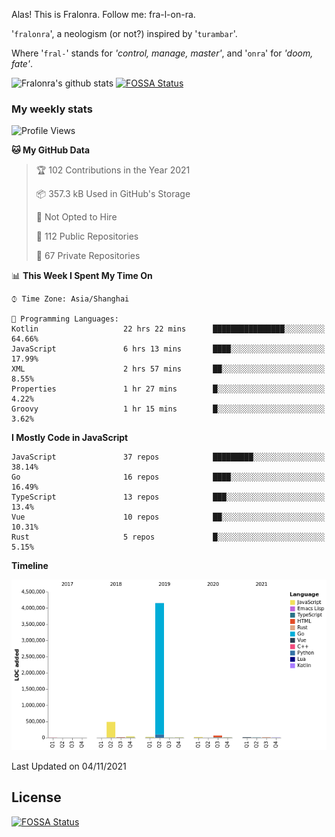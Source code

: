 Alas! This is Fralonra. Follow me: fra-l-on-ra.

'`fralonra`', a neologism (or not?) inspired by '`turambar`'.

Where '`fral-`' stands for *'control, manage, master'*, and '`onra`' for *'doom, fate'*.

![Fralonra's github stats](https://github-readme-stats.vercel.app/api?username=fralonra)
[![FOSSA Status](https://app.fossa.com/api/projects/git%2Bgithub.com%2Ffralonra%2Ffralonra.svg?type=shield)](https://app.fossa.com/projects/git%2Bgithub.com%2Ffralonra%2Ffralonra?ref=badge_shield)

### My weekly stats

<!--START_SECTION:waka-->
![Profile Views](http://img.shields.io/badge/Profile%20Views-2-blue)

**🐱 My GitHub Data** 

> 🏆 102 Contributions in the Year 2021
 > 
> 📦 357.3 kB Used in GitHub's Storage 
 > 
> 🚫 Not Opted to Hire
 > 
> 📜 112 Public Repositories 
 > 
> 🔑 67 Private Repositories  
 > 
📊 **This Week I Spent My Time On** 

```text
⌚︎ Time Zone: Asia/Shanghai

💬 Programming Languages: 
Kotlin                   22 hrs 22 mins      ████████████████░░░░░░░░░   64.66% 
JavaScript               6 hrs 13 mins       ████░░░░░░░░░░░░░░░░░░░░░   17.99% 
XML                      2 hrs 57 mins       ██░░░░░░░░░░░░░░░░░░░░░░░   8.55% 
Properties               1 hr 27 mins        █░░░░░░░░░░░░░░░░░░░░░░░░   4.22% 
Groovy                   1 hr 15 mins        █░░░░░░░░░░░░░░░░░░░░░░░░   3.62%

```

**I Mostly Code in JavaScript** 

```text
JavaScript               37 repos            █████████░░░░░░░░░░░░░░░░   38.14% 
Go                       16 repos            ████░░░░░░░░░░░░░░░░░░░░░   16.49% 
TypeScript               13 repos            ███░░░░░░░░░░░░░░░░░░░░░░   13.4% 
Vue                      10 repos            ██░░░░░░░░░░░░░░░░░░░░░░░   10.31% 
Rust                     5 repos             █░░░░░░░░░░░░░░░░░░░░░░░░   5.15%

```


**Timeline**

![Chart not found](https://raw.githubusercontent.com/fralonra/fralonra/master/charts/bar_graph.png) 


 Last Updated on 04/11/2021
<!--END_SECTION:waka-->

## License
[![FOSSA Status](https://app.fossa.com/api/projects/git%2Bgithub.com%2Ffralonra%2Ffralonra.svg?type=large)](https://app.fossa.com/projects/git%2Bgithub.com%2Ffralonra%2Ffralonra?ref=badge_large)